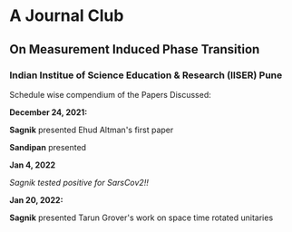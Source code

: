 # A Journal Club
## On Measurement Induced Phase Transition

### Indian Institue of Science Education & Research (IISER) Pune


Schedule wise compendium of the Papers Discussed:


**December 24, 2021:**

**Sagnik** presented Ehud Altman's first paper

**Sandipan** presented


**Jan 4, 2022**

_Sagnik tested positive for SarsCov2!!_


**Jan 20, 2022:**

**Sagnik** presented Tarun Grover's work on space time rotated unitaries
